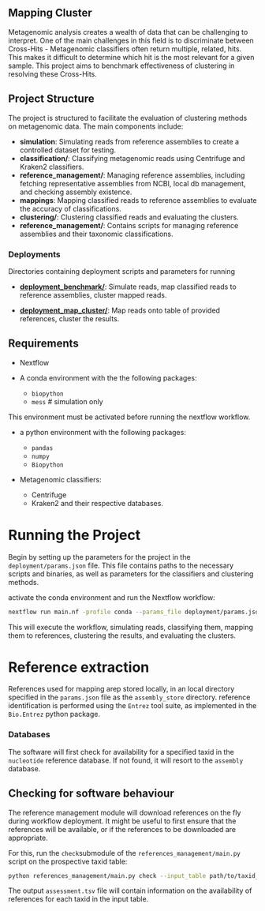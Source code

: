 ## Mapping Cluster

Metagenomic analysis creates a wealth of data that can be challenging to interpret. One of the main challenges in this field is to discriminate between Cross-Hits - Metagenomic classifiers often return multiple, related, hits. This makes it difficult to determine which hit is the most relevant for a given sample. This project aims to benchmark effectiveness of clustering in resolving these Cross-Hits.

## Project Structure

The project is structured to facilitate the evaluation of clustering methods on metagenomic data. The main components include:

- **simulation**: Simulating reads from reference assemblies to create a controlled dataset for testing.
- **classification/**: Classifying metagenomic reads using Centrifuge and Kraken2 classifiers.
- **reference_management/**: Managing reference assemblies, including fetching representative assemblies from NCBI, local db management, and checking assembly existence.
- **mappings**: Mapping classified reads to reference assemblies to evaluate the accuracy of classifications.
- **clustering/**: Clustering classified reads and evaluating the clusters.
- **reference_management/**: Contains scripts for managing reference assemblies and their taxonomic classifications.

### Deployments

Directories containing deployment scripts and parameters for running

- [**deployment_benchmark/**](deployment_benchmark): Simulate reads, map classified reads to reference assemblies, cluster mapped reads.

- [**deployment_map_cluster/**](deployment_map_cluster): Map reads onto table of provided references, cluster the results.

## Requirements

- Nextflow

- A conda environment with the the following packages:
  - `biopython`
  - `mess` # simulation only

This environment must be activated before running the nextflow workflow.

- a python environment with the following packages:

  - `pandas`
  - `numpy`
  - `Biopython`

- Metagenomic classifiers:
  - Centrifuge
  - Kraken2
    and their respective databases.

# Running the Project

Begin by setting up the parameters for the project in the `deployment/params.json` file. This file contains paths to the necessary scripts and binaries, as well as parameters for the classifiers and clustering methods.

activate the conda environment and run the Nextflow workflow:

```bash
nextflow run main.nf -profile conda --params_file deployment/params.json
```

This will execute the workflow, simulating reads, classifying them, mapping them to references, clustering the results, and evaluating the clusters.

# Reference extraction

References used for mapping arep stored locally, in an local directory specified in the `params.json` file as the `assembly_store` directory. reference identification is performed using the `Entrez` tool suite, as implemented in the `Bio.Entrez` python package.

### Databases

The software will first check for availability for a specified taxid in the `nucleotide` reference database. If not found, it will resort to the `assembly` database.

## Checking for software behaviour

The reference management module will download references on the fly during workflow deployment. It might be useful
to first ensure that the references will be available, or if the references to be downloaded are appropriate.

For this, run the `check`submodule of the `references_management/main.py` script on the prospective taxid table:

```bash
python references_management/main.py check --input_table path/to/taxid_table.tsv --assessment /path/to/assessment.tsv
```

The output `assessment.tsv` file will contain information on the availability of references for each taxid in the input table.
